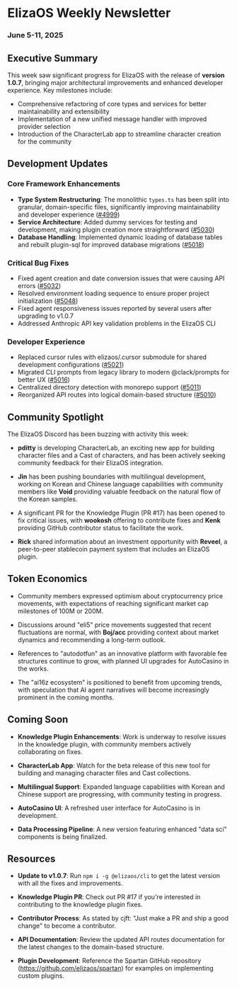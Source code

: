 # ElizaOS Weekly Newsletter 
### June 5-11, 2025

## Executive Summary

This week saw significant progress for ElizaOS with the release of **version 1.0.7**, bringing major architectural improvements and enhanced developer experience. Key milestones include:

- Comprehensive refactoring of core types and services for better maintainability and extensibility
- Implementation of a new unified message handler with improved provider selection
- Introduction of the CharacterLab app to streamline character creation for the community

## Development Updates

### Core Framework Enhancements
- **Type System Restructuring**: The monolithic `types.ts` has been split into granular, domain-specific files, significantly improving maintainability and developer experience ([#4999](https://github.com/elizaos/eliza/pull/4999))
- **Service Architecture**: Added dummy services for testing and development, making plugin creation more straightforward ([#5030](https://github.com/elizaos/eliza/pull/5030))
- **Database Handling**: Implemented dynamic loading of database tables and rebuilt plugin-sql for improved database migrations ([#5018](https://github.com/elizaos/eliza/pull/5018))

### Critical Bug Fixes
- Fixed agent creation and date conversion issues that were causing API errors ([#5032](https://github.com/elizaos/eliza/pull/5032))
- Resolved environment loading sequence to ensure proper project initialization ([#5048](https://github.com/elizaos/eliza/pull/5048))
- Fixed agent responsiveness issues reported by several users after upgrading to v1.0.7
- Addressed Anthropic API key validation problems in the ElizaOS CLI

### Developer Experience
- Replaced cursor rules with elizaos/.cursor submodule for shared development configurations ([#5021](https://github.com/elizaos/eliza/pull/5021))
- Migrated CLI prompts from legacy library to modern @clack/prompts for better UX ([#5016](https://github.com/elizaos/eliza/pull/5016))
- Centralized directory detection with monorepo support ([#5011](https://github.com/elizaos/eliza/pull/5011))
- Reorganized API routes into logical domain-based structure ([#5010](https://github.com/elizaos/eliza/pull/5010))

## Community Spotlight

The ElizaOS Discord has been buzzing with activity this week:

- **pditty** is developing CharacterLab, an exciting new app for building character files and a Cast of characters, and has been actively seeking community feedback for their ElizaOS integration.

- **Jin** has been pushing boundaries with multilingual development, working on Korean and Chinese language capabilities with community members like **Void** providing valuable feedback on the natural flow of the Korean samples.

- A significant PR for the Knowledge Plugin (PR #17) has been opened to fix critical issues, with **wookosh** offering to contribute fixes and **Kenk** providing GitHub contributor status to facilitate the work.

- **Rick** shared information about an investment opportunity with **Reveel**, a peer-to-peer stablecoin payment system that includes an ElizaOS plugin.

## Token Economics

- Community members expressed optimism about cryptocurrency price movements, with expectations of reaching significant market cap milestones of 100M or 200M.

- Discussions around "eli5" price movements suggested that recent fluctuations are normal, with **Boj/acc** providing context about market dynamics and recommending a long-term outlook.

- References to "autodotfun" as an innovative platform with favorable fee structures continue to grow, with planned UI upgrades for AutoCasino in the works.

- The "ai16z ecosystem" is positioned to benefit from upcoming trends, with speculation that AI agent narratives will become increasingly prominent in the coming months.

## Coming Soon

- **Knowledge Plugin Enhancements**: Work is underway to resolve issues in the knowledge plugin, with community members actively collaborating on fixes.

- **CharacterLab App**: Watch for the beta release of this new tool for building and managing character files and Cast collections.

- **Multilingual Support**: Expanded language capabilities with Korean and Chinese support are progressing, with community testing in progress.

- **AutoCasino UI**: A refreshed user interface for AutoCasino is in development.

- **Data Processing Pipeline**: A new version featuring enhanced "data sci" components is being finalized.

## Resources

- **Update to v1.0.7**: Run `npm i -g @elizaos/cli` to get the latest version with all the fixes and improvements.

- **Knowledge Plugin PR**: Check out PR #17 if you're interested in contributing to the knowledge plugin fixes.

- **Contributor Process**: As stated by cjft: "Just make a PR and ship a good change" to become a contributor.

- **API Documentation**: Review the updated API routes documentation for the latest changes to the domain-based structure.

- **Plugin Development**: Reference the Spartan GitHub repository (https://github.com/elizaos/spartan) for examples on implementing custom plugins.